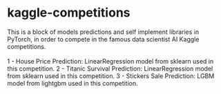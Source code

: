 # kaggle-competitions

This is a block of models predictions and self implement libraries in PyTorch, in order to compete in the famous data scientist AI Kaggle competitions.
<br>
<br>
1 - House Price Prediction: LinearRegression model from sklearn used in this competition.
2 - Titanic Survival Prediction: LinearRegression model from sklearn used in this competition.
3 - Stickers Sale Prediction: LGBM model from lightgbm used in this competition.